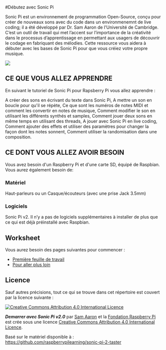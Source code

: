 #Débutez avec Sonic Pi 

Sonic Pi est un environnement de programmation Open-Source, conçu pour créer de nouveaux sons avec du code dans un environmenemnt de live coding; il a été développé par Dr. Sam Aaron de l'Université de Cambridge. C’est un outil de travail qui met l’accent sur l’importance de la créativité dans le processus d’apprentissage en permettant aux usagers de découvrir le codage en fabriquant des mélodies. Cette ressource vous aidera à débuter avec les bases de Sonic Pi pour que vous créiez votre propre musique.

![](cover.png)

## CE QUE VOUS ALLEZ APPRENDRE 

En suivant le tutoriel de Sonic Pi pour Rapsberry Pi vous allez apprendre :

A créer des sons en écrivant du texte dans Sonic Pi,
A mettre un son en boucle pour qu'il se répète,
Ce que sont les numéros de notes MIDI et comment les convertir en notes de musique,
Comment modifier le son en utilisant les différents synthés et samples,
Comment jouer deux sons en même temps en utilisant des threads,
A jouer avec Sonic Pi en live coding,
Comment ajouter des effets et utiliser des paramètres pour changer la façon dont les notes sonnent,
Comment utiliser la randomisation dans une composition.

## CE DONT VOUS ALLEZ AVOIR BESOIN

Vous avez besoin d'un Raspberry Pi et d'une carte SD, équipé de Raspbian. Vous aurez également besoin de: 

### Matériel 

Haut-parleurs ou un Casque/écouteurs (avec une prise Jack 3.5mm)

### Logiciels

Sonic Pi v2.
Il n’y a pas de logiciels supplémentaires à installer de plus que ce qui est déjà préinstallé avec Raspbian.

## Worksheet

Vous aurez besoin des pages suivantes pour commencer :

- [Première feuille de travail](worksheet.md)
- [Pour aller plus loin](worksheet-2.md)

## Licence

Sauf autres précisions, tout ce qui se trouve dans cet répertoire est couvert par la licence suivante :

[![Creative Commons Attribution 4.0 International Licence](http://i.creativecommons.org/l/by-sa/4.0/88x31.png)](http://creativecommons.org/licenses/by-sa/4.0/)

***Demarrer avec Sonic Pi v2.0*** par [Sam Aaron](https://github.com/samaaron) et la [Fondation Raspberry Pi](http://www.raspberrypi.org) est crée sous une licence [Creative Commons Attribution 4.0 International Licence](http://creativecommons.org/licenses/by-sa/4.0/).

Basé sur le matériel disponible à : https://github.com/raspberrypilearning/sonic-pi-2-taster
